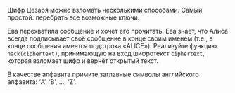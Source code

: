 Шифр Цезаря можно взломать несколькими способами. Самый простой: перебрать все возможные ключи.

Ева перехватила сообщение и хочет его прочитать. Ева знает, что Алиса всегда подписывает своё сообщение в конце своим именем (т.е., в конце сообщения имеется подстрока «ALICE»). Реализуйте функцию `hack(ciphertext)`, принимающую на вход шифротекст `ciphertext`, которая взломает шифр и вернёт открытый текст. 

В качестве алфавита примите заглавные символы английского алфавита: ‘A’, ‘B’, …, ‘Z’.
